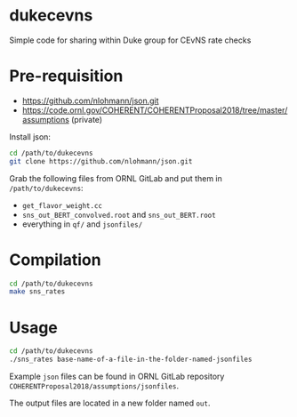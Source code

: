 # dukecevns
Simple code for sharing within Duke group for CEvNS rate checks

# Pre-requisition

- https://github.com/nlohmann/json.git
- https://code.ornl.gov/COHERENT/COHERENTProposal2018/tree/master/assumptions (private)

Install json:
```sh
cd /path/to/dukecevns
git clone https://github.com/nlohmann/json.git
```

Grab the following files from ORNL GitLab and put them in `/path/to/dukecevns`:

- `get_flavor_weight.cc`
- `sns_out_BERT_convolved.root` and `sns_out_BERT.root`
- everything in `qf/` and `jsonfiles/`

# Compilation

```sh
cd /path/to/dukecevns
make sns_rates
```

# Usage

```sh
cd /path/to/dukecevns
./sns_rates base-name-of-a-file-in-the-folder-named-jsonfiles
```

Example `json` files can be found in ORNL GitLab repository `COHERENTProposal2018/assumptions/jsonfiles`.

The output files are located in a new folder named `out`.
